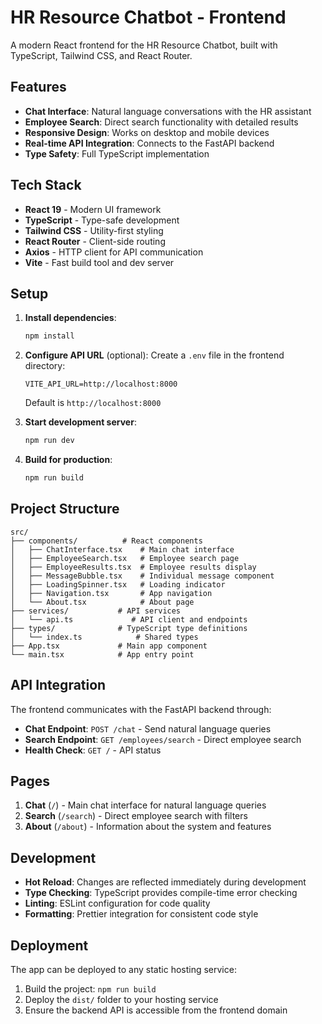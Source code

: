 # HR Resource Chatbot - Frontend

A modern React frontend for the HR Resource Chatbot, built with TypeScript, Tailwind CSS, and React Router.

## Features

- **Chat Interface**: Natural language conversations with the HR assistant
- **Employee Search**: Direct search functionality with detailed results
- **Responsive Design**: Works on desktop and mobile devices
- **Real-time API Integration**: Connects to the FastAPI backend
- **Type Safety**: Full TypeScript implementation

## Tech Stack

- **React 19** - Modern UI framework
- **TypeScript** - Type-safe development
- **Tailwind CSS** - Utility-first styling
- **React Router** - Client-side routing
- **Axios** - HTTP client for API communication
- **Vite** - Fast build tool and dev server

## Setup

1. **Install dependencies**:

   ```bash
   npm install
   ```

2. **Configure API URL** (optional):
   Create a `.env` file in the frontend directory:

   ```env
   VITE_API_URL=http://localhost:8000
   ```

   Default is `http://localhost:8000`

3. **Start development server**:

   ```bash
   npm run dev
   ```

4. **Build for production**:
   ```bash
   npm run build
   ```

## Project Structure

```
src/
├── components/          # React components
│   ├── ChatInterface.tsx    # Main chat interface
│   ├── EmployeeSearch.tsx   # Employee search page
│   ├── EmployeeResults.tsx  # Employee results display
│   ├── MessageBubble.tsx    # Individual message component
│   ├── LoadingSpinner.tsx   # Loading indicator
│   ├── Navigation.tsx       # App navigation
│   └── About.tsx            # About page
├── services/           # API services
│   └── api.ts             # API client and endpoints
├── types/              # TypeScript type definitions
│   └── index.ts            # Shared types
├── App.tsx             # Main app component
└── main.tsx            # App entry point
```

## API Integration

The frontend communicates with the FastAPI backend through:

- **Chat Endpoint**: `POST /chat` - Send natural language queries
- **Search Endpoint**: `GET /employees/search` - Direct employee search
- **Health Check**: `GET /` - API status

## Pages

1. **Chat** (`/`) - Main chat interface for natural language queries
2. **Search** (`/search`) - Direct employee search with filters
3. **About** (`/about`) - Information about the system and features

## Development

- **Hot Reload**: Changes are reflected immediately during development
- **Type Checking**: TypeScript provides compile-time error checking
- **Linting**: ESLint configuration for code quality
- **Formatting**: Prettier integration for consistent code style

## Deployment

The app can be deployed to any static hosting service:

1. Build the project: `npm run build`
2. Deploy the `dist/` folder to your hosting service
3. Ensure the backend API is accessible from the frontend domain
